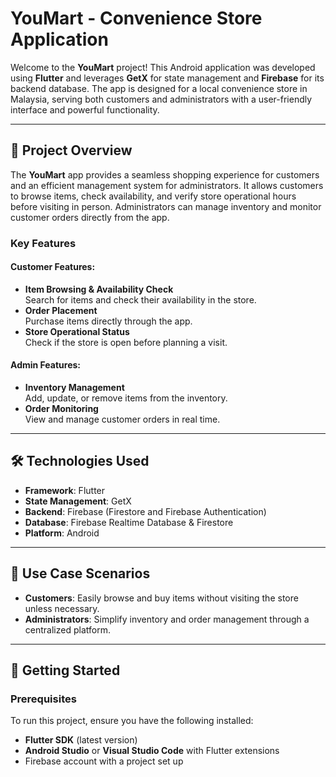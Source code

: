 # YouMart - Convenience Store Application

Welcome to the **YouMart** project! This Android application was developed using **Flutter** and leverages **GetX** for state management and **Firebase** for its backend database. The app is designed for a local convenience store in Malaysia, serving both customers and administrators with a user-friendly interface and powerful functionality.

---

## 📜 Project Overview

The **YouMart** app provides a seamless shopping experience for customers and an efficient management system for administrators. It allows customers to browse items, check availability, and verify store operational hours before visiting in person. Administrators can manage inventory and monitor customer orders directly from the app.

### Key Features

#### Customer Features:
- **Item Browsing & Availability Check**  
  Search for items and check their availability in the store.
- **Order Placement**  
  Purchase items directly through the app.
- **Store Operational Status**  
  Check if the store is open before planning a visit.

#### Admin Features:
- **Inventory Management**  
  Add, update, or remove items from the inventory.
- **Order Monitoring**  
  View and manage customer orders in real time.

---

## 🛠️ Technologies Used

- **Framework**: Flutter  
- **State Management**: GetX  
- **Backend**: Firebase (Firestore and Firebase Authentication)  
- **Database**: Firebase Realtime Database & Firestore  
- **Platform**: Android  

---

## 🎯 Use Case Scenarios

- **Customers**: Easily browse and buy items without visiting the store unless necessary.  
- **Administrators**: Simplify inventory and order management through a centralized platform.

---

## 🚀 Getting Started

### Prerequisites

To run this project, ensure you have the following installed:  
- **Flutter SDK** (latest version)  
- **Android Studio** or **Visual Studio Code** with Flutter extensions  
- Firebase account with a project set up  
